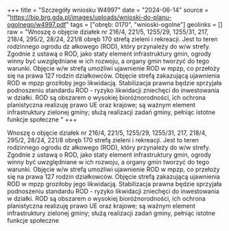 +++
title = "Szczegóły wniosku W4997"
date = "2024-06-14"
source = "https://bip.brg.gda.pl/images/uploads/wnioski-do-planu-ogolnego/w4997.pdf"
tags = ["obręb: 0170", "wnioski-ogolne"]
geolinks = []
raw = "Wnoszę o objęcie działek nr 216/4, 221/5, 1255/29, 1255/31, 217, 218/4, 295/2, 28/24, 221/8 obręb 170 strefą zieleni i rekreacji. Jest to teren rodzinnego ogrodu dz ałkowego (ROD), który przynależy do w/w strefy. Zgodnie z ustawą o ROD, jako staty element infrastruktury gmin, ogrody winny być uwzględniane w ich rozwoju, a organy gmin tworzyć do tego warunki. Objęcie w/w strefą umożliwi ujawnienie ROD w mpzp, co przełoży się na prawa 127 rodzin działkowców. Objęcie strefą zakazującą ujawnienia ROD w mpzp groziłoby jego likwidacją. Stabilizacja prawna będzie sprzyjała podnoszeniu standardu ROD - ryzyko likwidacji zniechęci do inwestowania w działki. ROD są obszarem o wysokiej bioróżnorodności, ich ochrona planistyczna realizuję prawo UE oraz krajowe; są ważnym element infrastruktury zielonej gminy; służą realizacji zadań gminy, pełniąc istotne funkcje społeczne "
+++

Wnoszę o objęcie działek nr 216/4, 221/5, 1255/29, 1255/31, 217, 218/4, 295/2,
28/24, 221/8 obręb 170 strefą zieleni i rekreacji. Jest to teren rodzinnego ogrodu dz ałkowego
(ROD), który przynależy do w/w strefy. Zgodnie z ustawą o ROD, jako staty element
infrastruktury gmin, ogrody winny być uwzględniane w ich rozwoju, a organy gmin tworzyć do
tego warunki. Objęcie w/w strefą umożliwi ujawnienie ROD w mpzp, co przełoży się na prawa
127 rodzin działkowców. Objęcie strefą zakazującą ujawnienia ROD w mpzp groziłoby jego
likwidacją. Stabilizacja prawna będzie sprzyjała podnoszeniu standardu ROD - ryzyko likwidacji
zniechęci do inwestowania w działki. ROD są obszarem o wysokiej bioróżnorodności, ich ochrona
planistyczna realizuję prawo UE oraz krajowe; są ważnym element infrastruktury zielonej gminy;
służą realizacji zadań gminy, pełniąc istotne funkcje społeczne



